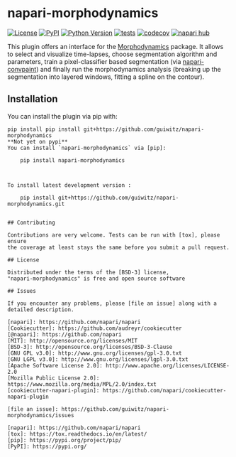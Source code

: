# napari-morphodynamics

[![License](https://img.shields.io/pypi/l/napari-morphodynamics.svg?color=green)](https://github.com/guiwitz/napari-morphodynamics/raw/main/LICENSE)
[![PyPI](https://img.shields.io/pypi/v/napari-morphodynamics.svg?color=green)](https://pypi.org/project/napari-morphodynamics)
[![Python Version](https://img.shields.io/pypi/pyversions/napari-morphodynamics.svg?color=green)](https://python.org)
[![tests](https://github.com/guiwitz/napari-morphodynamics/workflows/tests/badge.svg)](https://github.com/guiwitz/napari-morphodynamics/actions)
[![codecov](https://codecov.io/gh/guiwitz/napari-morphodynamics/branch/main/graph/badge.svg)](https://codecov.io/gh/guiwitz/napari-morphodynamics)
[![napari hub](https://img.shields.io/endpoint?url=https://api.napari-hub.org/shields/napari-morphodynamics)](https://napari-hub.org/plugins/napari-morphodynamics)

This plugin offers an interface for the [Morphodynamics](https://github.com/guiwitz/MorphoDynamics) package. It allows to select and visualize time-lapses, choose segmentation algorithm and parameters, train a pixel-classifier based segmentation (via [napari-convpaint](https://github.com/guiwitz/napari-convpaint)) and finally run the morphodynamics analysis (breaking up the segmentation into layered windows, fitting a spline on the contour).
## Installation

You can install the plugin via pip with:

```
pip install pip install git+https://github.com/guiwitz/napari-morphodynamics
**Not yet on pypi**
You can install `napari-morphodynamics` via [pip]:

    pip install napari-morphodynamics



To install latest development version :

    pip install git+https://github.com/guiwitz/napari-morphodynamics.git


## Contributing

Contributions are very welcome. Tests can be run with [tox], please ensure
the coverage at least stays the same before you submit a pull request.

## License

Distributed under the terms of the [BSD-3] license,
"napari-morphodynamics" is free and open source software

## Issues

If you encounter any problems, please [file an issue] along with a detailed description.

[napari]: https://github.com/napari/napari
[Cookiecutter]: https://github.com/audreyr/cookiecutter
[@napari]: https://github.com/napari
[MIT]: http://opensource.org/licenses/MIT
[BSD-3]: http://opensource.org/licenses/BSD-3-Clause
[GNU GPL v3.0]: http://www.gnu.org/licenses/gpl-3.0.txt
[GNU LGPL v3.0]: http://www.gnu.org/licenses/lgpl-3.0.txt
[Apache Software License 2.0]: http://www.apache.org/licenses/LICENSE-2.0
[Mozilla Public License 2.0]: https://www.mozilla.org/media/MPL/2.0/index.txt
[cookiecutter-napari-plugin]: https://github.com/napari/cookiecutter-napari-plugin

[file an issue]: https://github.com/guiwitz/napari-morphodynamics/issues

[napari]: https://github.com/napari/napari
[tox]: https://tox.readthedocs.io/en/latest/
[pip]: https://pypi.org/project/pip/
[PyPI]: https://pypi.org/
